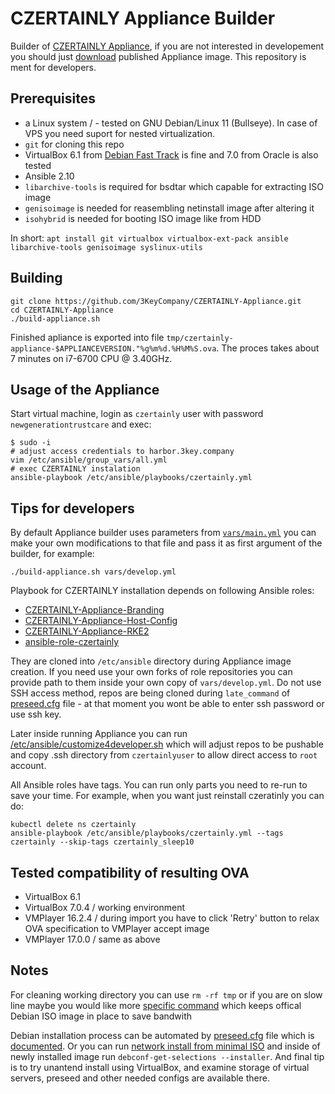 # CZERTAINLY Appliance Builder

Builder of [CZERTAINLY Appliance](https://docs.czertainly.com/docs/installation-guide/deployment/deployment-appliance/overview), if you are not interested in developement you should just [download](https://docs.czertainly.com/docs/installation-guide/deployment/deployment-appliance/overview#download-and-import-image) published Appliance image. This repository is ment for developers.

## Prerequisites

* a Linux system / - tested on GNU Debian/Linux 11 (Bullseye). In case of VPS you need suport for nested virtualization.
* `git` for cloning this repo
* VirtualBox 6.1 from [Debian Fast Track](https://fasttrack.debian.net/) is fine and 7.0 from Oracle is also tested
* Ansible 2.10
* `libarchive-tools` is required for bsdtar which capable for extracting ISO image
* `genisoimage` is needed for reasembling netinstall image after altering it
* `isohybrid` is needed for booting ISO image like from HDD

In short:
`apt install git virtualbox virtualbox-ext-pack ansible libarchive-tools genisoimage syslinux-utils`

## Building

```
git clone https://github.com/3KeyCompany/CZERTAINLY-Appliance.git
cd CZERTAINLY-Appliance
./build-appliance.sh
```
Finished apliance is exported into file `tmp/czertainly-appliance-$APPLIANCEVERSION."%g%m%d.%H%M%S.ova`. The proces takes about 7 minutes on i7-6700 CPU @ 3.40GHz.

## Usage of the Appliance

Start virtual machine, login as `czertainly` user with password `newgenerationtrustcare` and exec:

```
$ sudo -i
# adjust access credentials to harbor.3key.company
vim /etc/ansible/group_vars/all.yml
# exec CZERTAINLY instalation
ansible-playbook /etc/ansible/playbooks/czertainly.yml
```
## Tips for developers

By default Appliance builder uses parameters from [`vars/main.yml`](./vars/main.yml) you can make your own modifications to that file and pass it as first argument of the builder, for example:
```
./build-appliance.sh vars/develop.yml
```

Playbook for CZERTAINLY installation depends on following Ansible
roles:
  - [CZERTAINLY-Appliance-Branding](https://github.com/3KeyCompany/CZERTAINLY-Appliance-Branding)
  - [CZERTAINLY-Appliance-Host-Config](https://github.com/3KeyCompany/CZERTAINLY-Appliance-Host-Config)
  - [CZERTAINLY-Appliance-RKE2](https://github.com/3KeyCompany/CZERTAINLY-Appliance-RKE2)
  - [ansible-role-czertainly](https://github.com/3KeyCompany/ansible-role-czertainly)

They are cloned into `/etc/ansible` directory during Appliance image
creation. If you need use your own forks of role repositories you can
provide path to them inside your own copy of `vars/develop.yml`. Do
not use SSH access method, repos are being cloned during
`late_command` of [preseed.cfg](templates/preseed.cfg.j2#L58) file -
at that moment you wont be able to enter ssh password or use ssh key.

Later inside running Appliance you can run
[/etc/ansible/customize4developer.sh](files/customize4developer.sh) which
will adjust repos to be pushable and copy .ssh directory from
`czertainlyuser` to allow direct access to `root` account.

All Ansible roles have tags. You can run only parts you need to re-run to save your time. For example, when you want just reinstall czeratinly you can do:
```
kubectl delete ns czertainly
ansible-playbook /etc/ansible/playbooks/czertainly.yml --tags czertainly --skip-tags czertainly_sleep10
```

## Tested compatibility of resulting OVA

* VirtualBox 6.1
* VirtualBox 7.0.4 / working environment
* VMPlayer 16.2.4 / during import you have to click 'Retry' button to relax OVA specification to VMPlayer accept image
* VMPlayer 17.0.0 / same as above

## Notes

For cleaning working directory you can use `rm -rf tmp` or if you are on slow line maybe you would like more [specific command](build-appliance.sh#L5) which keeps offical Debian ISO image in place to save bandwith

Debian installation process can be automated by [preseed.cfg](./templates/preseed.cfg.j2) file which is [documented](https://www.debian.org/releases/stable/amd64/apbs02.en.html). Or you can run [network install from minimal ISO](https://www.debian.org/CD/netinst/) and inside of newly installed image run `debconf-get-selections --installer`. And final tip is to try unantend install using VirtualBox, and examine storage of virtual servers, preseed and other needed configs are available there.
